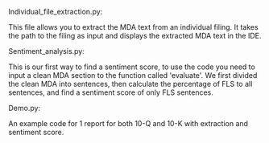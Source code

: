 Individual_file_extraction.py:

This file allows you to extract the MDA text from an individual filing. It takes the path to the filing as input and displays the extracted MDA text in the IDE.


Sentiment_analysis.py:

This is our first way to find a sentiment score, to use the code you need to input a clean MDA section to the function called 'evaluate'.
We first divided the clean MDA into sentences, then calculate the percentage of FLS to all sentences, and find a sentiment score of only FLS sentences.


Demo.py:

An example code for 1 report for both 10-Q and 10-K with extraction and sentiment score.

